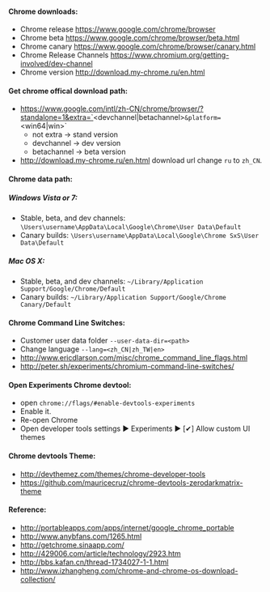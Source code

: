 #### Chrome downloads:
* Chrome release <https://www.google.com/chrome/browser>
* Chrome beta <https://www.google.com/chrome/browser/beta.html>
* Chrome canary <https://www.google.com/chrome/browser/canary.html>
* Chrome Release Channels <https://www.chromium.org/getting-involved/dev-channel>
* Chrome version <http://download.my-chrome.ru/en.html>

#### Get chrome offical download path:
* https://www.google.com/intl/zh-CN/chrome/browser/?standalone=1&extra=`<devchannel|betachannel>`&platform=`<win64|win>`
    *  not extra   → stand version
    *  devchannel  → dev version
    *  betachannel → beta version
* <http://download.my-chrome.ru/en.html> download url change `ru` to `zh_CN`.

#### Chrome data path:
##### Windows Vista or 7:  
* Stable, beta, and dev channels: `\Users\username\AppData\Local\Google\Chrome\User Data\Default`
* Canary builds: `\Users\username\AppData\Local\Google\Chrome SxS\User Data\Default`

##### Mac OS X:  
* Stable, beta, and dev channels: `~/Library/Application Support/Google/Chrome/Default`  
* Canary builds: `~/Library/Application Support/Google/Chrome Canary/Default`

#### Chrome Command Line Switches:
* Customer user data folder `--user-data-dir=<path>`
* Change language `--lang=<zh_CN|zh_TW|en>`
* <http://www.ericdlarson.com/misc/chrome_command_line_flags.html>
* http://peter.sh/experiments/chromium-command-line-switches/

#### Open Experiments Chrome devtool:
* open `chrome://flags/#enable-devtools-experiments`
* Enable it.
* Re-open Chrome
* Open developer tools settings &#9654; Experiments &#9654; [&#10004;] Allow custom UI themes

#### Chrome devtools Theme:
* <http://devthemez.com/themes/chrome-developer-tools>
* <https://github.com/mauricecruz/chrome-devtools-zerodarkmatrix-theme>

#### Reference:
* <http://portableapps.com/apps/internet/google_chrome_portable>
* <http://www.anybfans.com/1265.html>
* <http://getchrome.sinaapp.com/>
* <http://429006.com/article/technology/2923.htm>
* <http://bbs.kafan.cn/thread-1734027-1-1.html>
* <http://www.izhangheng.com/chrome-and-chrome-os-download-collection/>

